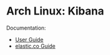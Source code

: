 Arch Linux: Kibana
=====

Documentation:

* [User Guide](http://www.elastic.co/guide/en/kibana/current/index.html)
* [elastic.co Guide](http://www.elastic.co/guide/)
